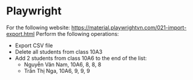 # Playwright

For the following website: https://material.playwrightvn.com/021-import-export.html
Perform the following operations:

- Export CSV file
- Delete all students from class 10A3
- Add 2 students from class 10A6 to the end of the list:
    - Nguyễn Văn Nam, 10A6, 8, 8, 8
    - Trần Thị Nga, 10A6, 9, 9, 9